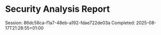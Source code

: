 # Security Analysis Report

Session: 86dc56ca-f1a7-48eb-a192-fdae722de03a
Completed: 2025-08-17T21:28:55+01:00
